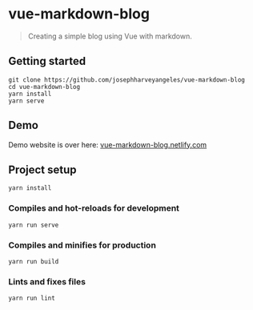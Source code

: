 # vue-markdown-blog
> Creating a simple blog using Vue with markdown.

## Getting started
```
git clone https://github.com/josephharveyangeles/vue-markdown-blog
cd vue-markdown-blog
yarn install
yarn serve
```

## Demo
Demo website is over here: [vue-markdown-blog.netlify.com](https://vue-markdown-blog.netlify.com/)

## Project setup
```
yarn install
```

### Compiles and hot-reloads for development
```
yarn run serve
```

### Compiles and minifies for production
```
yarn run build
```

### Lints and fixes files
```
yarn run lint
```
